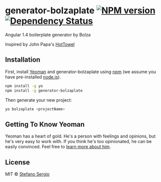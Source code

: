 # generator-bolzaplate [![NPM version][npm-image]][npm-url] [![Dependency Status][daviddm-image]][daviddm-url]

Angular 1.4 boilerplate generator by Bolza

Inspired by John Papa's [HotTowel](https://github.com/johnpapa/generator-hottowel)

## Installation

First, install [Yeoman](http://yeoman.io) and generator-bolzaplate using [npm](https://www.npmjs.com/) (we assume you have pre-installed [node.js](https://nodejs.org/)).

```bash
npm install -g yo
npm install -g generator-bolzaplate
```

Then generate your new project:

```bash
yo bolzaplate <projectName>
```

## Getting To Know Yeoman

Yeoman has a heart of gold. He&#39;s a person with feelings and opinions, but he&#39;s very easy to work with. If you think he&#39;s too opinionated, he can be easily convinced. Feel free to [learn more about him](http://yeoman.io/).

## License

MIT © [Stefano Sergio](www.ilbolza.com)


[npm-image]: https://badge.fury.io/js/generator-bolzaplate.svg
[npm-url]: https://npmjs.org/package/generator-bolzaplate
[travis-image]: https://travis-ci.org/Bolza/generator-bolzaplate.svg?branch=master
[travis-url]: https://travis-ci.org/Bolza/generator-bolzaplate
[daviddm-image]: https://david-dm.org/Bolza/generator-bolzaplate.svg?theme=shields.io
[daviddm-url]: https://david-dm.org/Bolza/generator-bolzaplate
